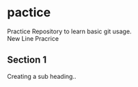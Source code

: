 # pactice
Practice Repository to learn basic git usage.  
New Line Pracrice 

## Section 1
Creating a sub heading..



